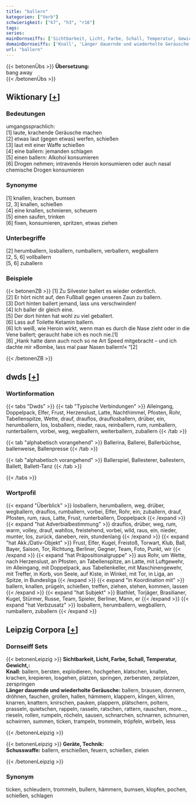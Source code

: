 ```yaml
---
title: "ballern"
kategorien: ["Verb"]
schwierigkeit: ["k7", "h3", "r16"]
tags:
series:
mainDornseiffs: ['Sichtbarkeit, Licht, Farbe, Schall, Temperatur, Gewicht,', 'Geräte, Technik']
domainDornseiffs: ['Knall', 'Länger dauernde und wiederholte Geräusche', 'Schusswaffe']
url: "ballern"
---
```


{{< betonenÜbs >}}
**Übersetzung:**  
bang away  
{{< /betonenÜbs >}}

## Wiktionary [[+](https://de.wiktionary.org/wiki/ballern)]

### Bedeutungen
umgangssprachlich:  
[1] laute, krachende Geräusche machen  
[2] etwas laut (gegen etwas) werfen, schießen  
[3] laut mit einer Waffe schießen  
[4] eine ballern: jemanden schlagen  
[5] einen ballern: Alkohol konsumieren  
[6] Drogen nehmen; intravenös Heroin konsumieren oder auch nasal chemische Drogen konsumieren  

### Synonyme
[1] knallen, krachen, bumsen  
[2, 3] knallen, schießen  
[4] eine knallen, schmieren, scheuern  
[5] einen saufen, trinken  
[6] fixen, konsumieren, spritzen, etwas ziehen  

### Unterbegriffe
[2] herumballern, losballern, rumballern, verballern, wegballern  
[2, 5, 6]  vollballern  
[5, 6]  zuballern  

### Beispiele
{{< betonenZB >}}
[1] Zu Silvester ballert es wieder ordentlich.  
[2] Er hört nicht auf, den Fußball gegen unseren Zaun zu ballern.  
[3] Dort hinten ballert jemand, lass uns verschwinden!  
[4] Ich baller dir gleich eine.  
[5] Der dort hinten hat wohl zu viel geballert.  
[6] Lass auf Toilette Ketamin ballern.  
[6] Ich weiß, wie Heroin wirkt, wenn man es durch die Nase zieht oder in die Vene ballert; geraucht habe ich es noch nie.[1]  
[6] „Hank hatte dann auch noch so ne Art Speed mitgebracht – und ich dachte mir »Bombe, lass mal paar Nasen ballern!« “[2]  

{{< /betonenZB >}}


## dwds [[+](https://www.dwds.de/wb/ballern)]

### Wortinformation
{{< tabs "Dwds" >}}
{{< tab "Typische Verbindungen" >}}
Alleingang, Doppelpack, Elfer, Frust, Herzenslust, Latte, Nachthimmel, Pfosten, Rohr, Tabellenspitze, Wette, drauf, drauflos, drauflosballern, drüber, ein, herumballern, los, losballern, nieder, raus, reinballern, rum, rumballern, runterballern, vorbei, weg, wegballern, weiterballern, zuballern
{{< /tab >}}

{{< tab "alphabetisch vorangehend" >}}
Ballerina, Ballerei, Ballerbüchse, ballenweise, Ballenpresse
{{< /tab >}}

{{< tab "alphabetisch vorangehend" >}}
Ballerspiel, Ballesterer, ballestern, Ballett, Ballett-Tanz
{{< /tab >}}

{{< /tabs >}}

### Wortprofil
{{< expand "Überblick" >}} losballern, herumballern, weg, drüber, wegballern, drauflos, rumballern, vorbei, Elfer, Rohr, ein, zuballern, drauf, Pfosten, rum, raus, Latte, Frust, runterballern, Doppelpack {{< /expand >}}
{{< expand "hat Adverbialbestimmung" >}} drauflos, drüber, weg, rum, warm, volley, drauf, wahllos, freistehend, vorbei, wild, raus, ein, nieder, munter, los, zurück, daneben, rein, stundenlang {{< /expand >}}
{{< expand "hat Akk./Dativ-Objekt" >}} Frust, Elfer, Kugel, Freistoß, Torwart, Klub, Ball, Bayer, Saison, Tor, Richtung, Berliner, Gegner, Team, Foto, Punkt, wir {{< /expand >}}
{{< expand "hat Präpositionalgruppe" >}} aus Rohr, um Wette, nach Herzenslust, an Pfosten, an Tabellenspitze, an Latte, mit Luftgewehr, im Alleingang, mit Doppelpack, aus Tabellenkeller, mit Maschinengewehr, mit Treffer, in Korb, von Seele, auf Kiste, in Winkel, mit Tor, in Liga, an Spitze, in Bundesliga {{< /expand >}}
{{< expand "in Koordination mit" >}} ballern, knallen, prügeln, schießen, treffen, ziehen, stehen, kommen, lassen {{< /expand >}}
{{< expand "hat Subjekt" >}} Biathlet, Torjäger, Brasilianer, Kugel, Stürmer, Russe, Team, Spieler, Berliner, Mann, er {{< /expand >}}
{{< expand "hat Verbzusatz" >}} losballern, herumballern, wegballern, rumballern, zuballern {{< /expand >}}

## Leipzig Corpora [[+](https://corpora.uni-leipzig.de/en/res?word=ballern&corpusId=deu_newscrawl-public_2018)]

### Dornseiff Sets
{{< betonenLeipzig >}}
**Sichtbarkeit, Licht, Farbe, Schall, Temperatur, Gewicht,:**  
**Knall:** ballern, bersten, explodieren, hochgehen, klatschen, knallen, krachen, krepieren, losgehen, platzen, springen, zerbersten, zerplatzen, zerspringen  
**Länger dauernde und wiederholte Geräusche:** ballern, brausen, donnern, dröhnen, fauchen, grollen, hallen, hämmern, klappern, klingen, klirren, knarren, knattern, knirschen, pauken, plappern, plätschern, poltern, prasseln, quietschen, rappeln, rasseln, ratschen, rattern, rauschen, more..., rieseln, rollen, rumpeln, röcheln, sausen, schnarchen, schnarren, schnurren, schwirren, summen, ticken, trampeln, trommeln, tröpfeln, wirbeln, less  

{{< /betonenLeipzig >}}


{{< betonenLeipzig >}}
**Geräte, Technik:**  
**Schusswaffe:** ballern, erschießen, feuern, schießen, zielen  

{{< /betonenLeipzig >}}

### Synonym
ticken, schleudern, trommeln, bullern, hämmern, bumsen, klopfen, pochen, schießen, schlagen

